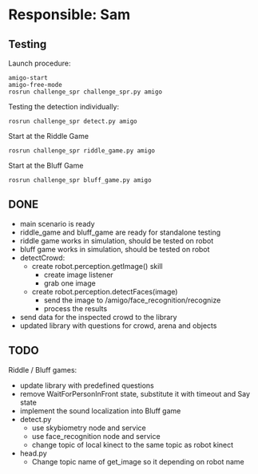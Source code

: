 # Responsible: Sam

## Testing

Launch procedure:
```
amigo-start
amigo-free-mode
rosrun challenge_spr challenge_spr.py amigo
```

Testing the detection individually:
```
rosrun challenge_spr detect.py amigo
```

Start at the Riddle Game
```
rosrun challenge_spr riddle_game.py amigo
```

Start at the Bluff Game
```
rosrun challenge_spr bluff_game.py amigo
```

## DONE

- main scenario is ready
- riddle_game and bluff_game are ready for standalone testing
- riddle game works in simulation, should be tested on robot
- bluff game works in simulation, should be tested on robot
- detectCrowd:
	- create robot.perception.getImage() skill
		- create image listener
		- grab one image
	- create robot.perception.detectFaces(image)
		- send the image to /amigo/face_recognition/recognize
		- process the results
- send data for the inspected crowd to the library
- updated library with questions for crowd, arena and objects

## TODO

Riddle / Bluff games:

- update library with predefined questions
- remove WaitForPersonInFront state, substitute it with timeout and Say state
- implement the sound localization into Bluff game
- detect.py
	- use skybiometry node and service
	- use face_recognition node and service
	- change topic of local kinect to the same topic as robot kinect
- head.py
    - Change topic name of get_image so it depending on robot name
